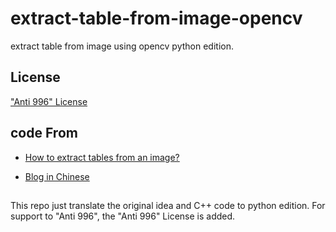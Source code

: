 # extract-table-from-image-opencv
extract table from image using opencv python edition.

## License
["Anti 996" License](https://github.com/996icu/996.ICU/blob/master/LICENSE)

## code From
- [How to extract tables from an image?](http://answers.opencv.org/question/63847/how-to-extract-tables-from-an-image/)

- [Blog in Chinese](https://blog.csdn.net/yomo127/article/details/52045146)

## 

This repo just translate the original idea and C++ code to python edition.
For support to "Anti 996", the "Anti 996" License is added.
